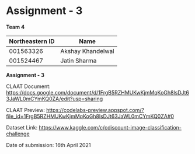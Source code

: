# Assignment - 3


**Team 4**

| Northeastern ID | Name
| --- | --- 
|001563326 | Akshay Khandelwal
|001524467 | Jatin Sharma 


**Assignment - 3**

CLAAT Document: https://docs.google.com/document/d/1FrgB5RZHMUKwKjmMqKoGh8lsDJt63JaWL0mCYmKQ0ZA/edit?usp=sharing

CLAAT Preview: https://codelabs-preview.appspot.com/?file_id=1FrgB5RZHMUKwKjmMqKoGh8lsDJt63JaWL0mCYmKQ0ZA#0

Dataset Link: https://www.kaggle.com/c/cdiscount-image-classification-challenge

Date of submission: 16th April 2021




